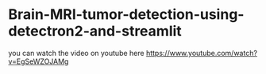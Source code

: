 # Brain-MRI-tumor-detection-using-detectron2-and-streamlit
you can watch the video on youtube here https://www.youtube.com/watch?v=EgSeWZOJAMg
